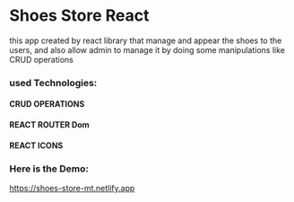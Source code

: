 # Shoes Store React
this app created by react library
that manage and appear the shoes
to the users,
and also allow admin to manage it
by doing some manipulations like CRUD operations

### used Technologies:
#### CRUD OPERATIONS
#### REACT ROUTER Dom
#### REACT ICONS

### Here is the Demo:
https://shoes-store-mt.netlify.app

